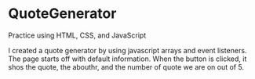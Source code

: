 # QuoteGenerator

Practice using HTML, CSS, and JavaScript

I created a quote generator by using javascript arrays and event listeners. The page starts off with default information. When the button is clicked, it shos the quote, the abouthr, and the number of quote we are on out of 5.
